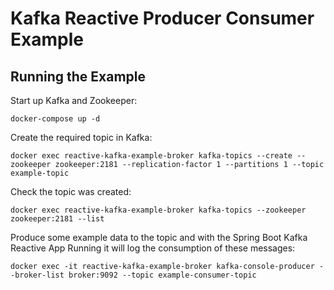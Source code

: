 # Kafka Reactive Producer Consumer Example

## Running the Example


Start up Kafka and Zookeeper:

`docker-compose up -d`

Create the required topic in Kafka:

`docker exec reactive-kafka-example-broker kafka-topics --create --zookeeper zookeeper:2181 --replication-factor 1 --partitions 1 --topic example-topic`

Check the topic was created:

`docker exec reactive-kafka-example-broker kafka-topics --zookeeper zookeeper:2181 --list`

Produce some example data to the topic and with the Spring Boot Kafka Reactive App Running it will log the consumption of these messages:

`docker exec -it reactive-kafka-example-broker kafka-console-producer --broker-list broker:9092 --topic example-consumer-topic`
